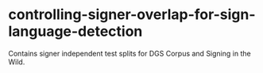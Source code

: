 # controlling-signer-overlap-for-sign-language-detection
Contains signer independent test splits for DGS Corpus and Signing in the Wild.
